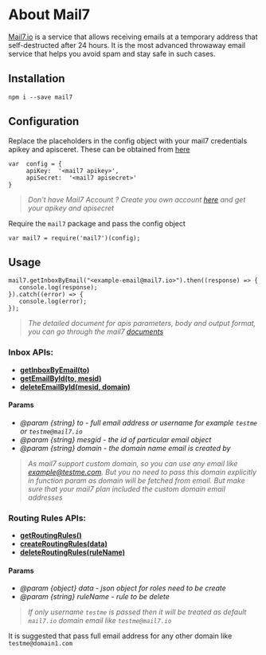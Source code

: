 # About Mail7
[​Mail7.io](https://www.mail7.io/) is a service that allows receiving emails at a temporary address that self-destructed after 24 hours. It is the most advanced throwaway email service that helps you avoid spam and stay safe in such cases.

## Installation
````
npm i --save mail7
````
## Configuration
Replace the placeholders in the config object with your mail7 credentials apikey and apisceret. These can be obtained from [here](https://console.mail7.io/admin/inbox/private)
````
var  config = {
     apiKey:  '<mail7 apikey>',
     apiSecret:  '<mail7 apisecret>'
}
````

> *Don't have Mail7 Account ? Create you own account [here](https://mail7.io) and get your apikey and apisecret*

Require the `mail7` package and pass the config object
```
var mail7 = require('mail7')(config);
```
## Usage
````
mail7.getInboxByEmail("<example-email@mail7.io>").then((response) => {
   console.log(response);
}).catch((error) => {
   console.log(error);
});
````

> *The detailed document for apis parameters, body and output format, you can go through the mail7 [documents](https://docs.mail7.io/overview)*

### Inbox APIs:

 - **[getInboxByEmail(to)](https://docs.mail7.io/mail-apis/get-email)**
 - **[getEmailById(to, mesid)](https://docs.mail7.io/mail-apis/get-single-email)**
 - **[deleteEmailById(mesid, domain)](https://docs.mail7.io/mail-apis/delete-email)**

 #### Params
- *@param {string} to - full email address or username for example `testme` or `testme@mail7.io`*
- *@param {string} mesgid - the id of particular email object*
- *@param {string} domain - the domain name email is created by*

 > *As mail7 support custom domain, so you can use any email like example@testme.com. But you no need to pass this domain explicitly in function param as domain will be fetched from email. But make sure that your mail7 plan included the custom domain email addresses*
 
### Routing Rules APIs:

- **[getRoutingRules()](https://docs.mail7.io/routing-rules/get-rules)**
- **[createRoutingRules(data)](https://docs.mail7.io/routing-rules/create-update-rule)**
- **[deleteRoutingRules(ruleName)](https://docs.mail7.io/routing-rules/delete-rule)**

#### Params
- *@param {object} data - json object for roles need to be create*
- *@param {string} ruleName - rule to be delete*

> *If only username `testme` is passed then it will be treated as default `mail7.io` domain email like `testme@mail7.io`*

It is suggested that pass full email address for any other domain like `testme@domain1.com`